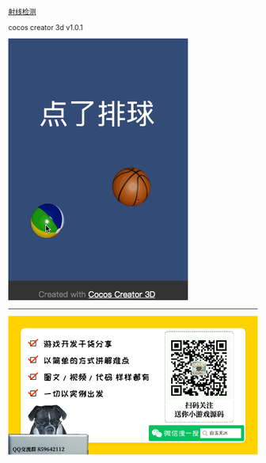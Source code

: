 

[射线检测](https://mp.weixin.qq.com/s/ATbpJNKromv17ke1cWgDDw)

cocos creator 3d v1.0.1  

![](./../img/raycast.gif)



---

![](./../img/about.jpg)